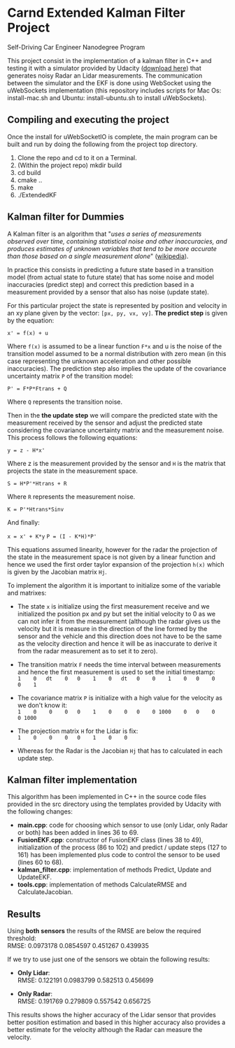 # Carnd Extended Kalman Filter Project

Self-Driving Car Engineer Nanodegree Program

This project consist in the implementation of a kalman filter in C++ and testing it with a simulator provided by Udacity ([download here](https://github.com/udacity/self-driving-car-sim/releases)) that generates noisy Radar an Lidar measurements. The communication between the simulator and the EKF is done using WebSocket using the uWebSockets implementation (this repository includes scripts for Mac Os: install-mac.sh and Ubuntu: install-ubuntu.sh to install uWebSockets).


## Compiling and executing the project

Once the install for uWebSocketIO is complete, the main program can be built and run by doing the following from the project top directory.

1. Clone the repo and cd to it on a Terminal.
2. (Within the project repo) mkdir build
3. cd build
4. cmake ..
5. make
6. ./ExtendedKF

## Kalman filter for Dummies

A Kalman filter is an algorithm that "_uses a series of measurements observed over time, containing statistical noise and other inaccuracies, and produces estimates of unknown variables that tend to be more accurate than those based on a single measurement alone_" ([wikipedia](https://en.wikipedia.org/wiki/Kalman_filter)).

In practice this consists in predicting a future state based in a transition model (from actual state to future state) that has some noise and model inaccuracies (predict step) and correct this prediction based in a measurement provided by a sensor that also has noise (update state). 

For this particular project the state is represented by position and velocity in an xy plane given by the vector: `[px, py, vx, vy]`. **The predict step** is given by the equation:

`x' = f(x) + u`

Where `f(x)` is assumed to be a linear function `F*x` and u is the noise of the transition model assumed to be a normal distribution with zero mean (in this case representing the unknown acceleration and other possible inaccuracies).
The prediction step also implies the update of the covariance uncertainty matrix `P` of the transition model:

`P' = F*P*Ftrans + Q`

Where `Q` represents the transition noise.

Then in the **the update step** we will compare the predicted state with the measurement received by the sensor and adjust the predicted state considering the covariance uncertainty matrix and the measurement noise. This process follows the following equations:

`y = z - H*x'`

Where z is the measurement provided by the sensor and `H` is the matrix that projects the state in the measurement space.

`S = H*P'*Htrans + R`

Where `R` represents the measurement noise.

`K = P'*Htrans*Sinv`

And finally:

`x = x' + K*y`
`P = (I - K*H)*P'`

This equations assumed linearity, however for the radar the projection of the state in the measurement space is not given by a linear function and hence we used the first order taylor expansion of the projection `h(x)` which is given by the Jacobian matrix `Hj`.

To implement the algorithm it is important to initialize some of the variable and matrixes:
- The state `x` is initialize using the first measurement receive and we initialized the position px and py but set the initial velocity to 0 as we can not infer it from the measurement (although the radar gives us the velocity but it is measure in the direction of the line formed by the sensor and the vehicle and this direction does not have to be the same as the velocity direction and hence it will be as inaccurate to derive it from the radar measurement as to set it to zero).
- The transition matrix `F` needs the time interval between measurements and hence the first measurement is used to set the initial timestamp:  
`1    0   dt    0  
0    1    0   dt  
0    0    1    0  
0    0    0    1`  

- The covariance matrix `P` is initialize with a high value for the velocity as we don't know it:  
`1    0    0    0  
0    1    0    0  
0    0 1000    0  
0    0    0 1000`  

- The projection matrix `H` for the Lidar is fix:  
`1    0    0    0  
0    1    0    0`  

- Whereas for the Radar is the Jacobian `Hj` that has to calculated in each update step.


## Kalman filter implementation

This algorithm has been implemented in C++ in the source code files provided in the src directory using the templates provided by Udacity with the following changes:
- **main.cpp**: code for choosing which sensor to use (only Lidar, only Radar or both) has been added in lines 36 to 69.
- **FusionEKF.cpp**: constructor of FusionEKF class (lines 38 to 49), initialization of the process (86 to 102) and predict / update steps (127 to 161) has been implemented plus code to control the sensor to be used (lines 60 to 68).
- **kalman\_filter.cpp**: implementation of methods Predict, Update and UpdateEKF.
- **tools.cpp**: implementation of methods CalculateRMSE and CalculateJacobian.

## Results

Using **both sensors** the results of the RMSE are below the required threshold:  
RMSE:    	0.0973178 0.0854597  0.451267  0.439935

If we try to use just one of the sensors we obtain the following results:  
- **Only Lidar**:  
RMSE:    	 0.122191 0.0983799  0.582513  0.456699

- **Only Radar**:  
RMSE:    	0.191769 0.279809 0.557542 0.656725

This results shows the higher accuracy of the Lidar sensor that provides better position estimation and based in this higher accuracy also provides a better estimate for the velocity although the Radar can measure the velocity. 